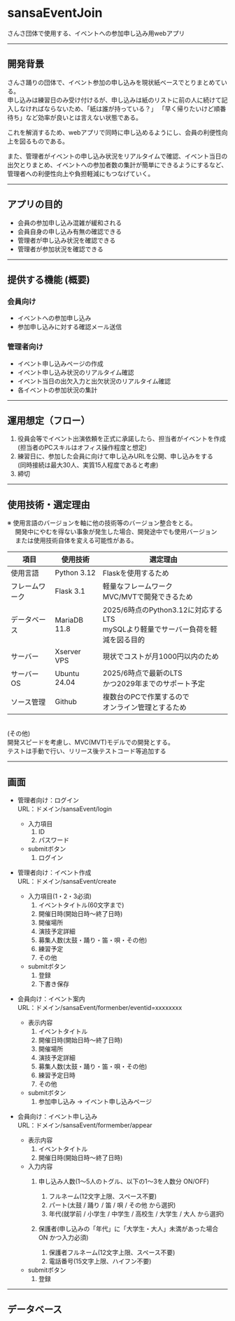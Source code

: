 # sansaEventJoin
さんさ団体で使用する、イベントへの参加申し込み用webアプリ

---

## 開発背景
さんさ踊りの団体で、イベント参加の申し込みを現状紙ベースでとりまとめている。<br/>
申し込みは練習日のみ受け付けるが、申し込みは紙のリストに前の人に続けて記入しなければならないため、「紙は誰が持っている？」 「早く帰りたいけど順番待ち」など効率が良いとは言えない状態である。

これを解消するため、webアプリで同時に申し込めるようにし、会員の利便性向上を図るものである。

また、管理者がイベントの申し込み状況をリアルタイムで確認、イベント当日の出欠とりまとめ、イベントへの参加者数の集計が簡単にできるようにするなど、管理者への利便性向上や負担軽減にもつなげていく。

---

## アプリの目的
- 会員の参加申し込み混雑が緩和される
- 会員自身の申し込み有無の確認できる
- 管理者が申し込み状況を確認できる
- 管理者が参加状況を確認できる

---

## 提供する機能 (概要)
### 会員向け
- イベントへの参加申し込み
- 参加申し込みに対する確認メール送信

### 管理者向け
- イベント申し込みページの作成
- イベント申し込み状況のリアルタイム確認
- イベント当日の出欠入力と出欠状況のリアルタイム確認
- 各イベントの参加状況の集計

---

## 運用想定（フロー）
1. 役員会等でイベント出演依頼を正式に承諾したら、担当者がイベントを作成<br>
   (担当者のPCスキルはオフィス操作程度と想定)
2. 練習日に、参加した会員に向けて申し込みURLを公開、申し込みをする<br>
   (同時接続は最大30人、実質15人程度であると考慮)
3. 締切

---

## 使用技術・選定理由
※ 使用言語のバージョンを軸に他の技術等のバージョン整合をとる。<br>
　 開発中にやむを得ない事象が発生した場合、開発途中でも使用バージョン<br>
　 または使用技術自体を変える可能性がある。

|項目|使用技術|選定理由|
|---|---|---|
|使用言語|Python 3.12|Flaskを使用するため|
|フレームワーク|Flask 3.1|軽量なフレームワーク<br>MVC/MVTで開発できるため|
|データベース|MariaDB 11.8|2025/6時点のPython3.12に対応するLTS<br>mySQLより軽量でサーバー負荷を軽減を図る目的|
|サーバー|Xserver VPS|現状でコストが月1000円以内のため|
|サーバーOS|Ubuntu 24.04|2025/6時点で最新のLTS<br>かつ2029年までのサポート予定|
|ソース管理|Github|複数台のPCで作業するので<br>オンライン管理とするため|
<!--
|単体テスト|pyunit|Python標準のテストツールで<br>現状問題ないと判断|
|結合テスト|Playwright|ページ表示を監視していて反応が早く<br>テストスピード向上につながると考えたため|
|CI/CD|Github Actions|ソース管理をgitにしており相性が良いため|
-->
<br>
(その他)<br>
開発スピードを考慮し、MVC(MVT)モデルでの開発とする。<br>
テストは手動で行い、リリース後テストコード等追加する

---

## 画面
- 管理者向け：ログイン<br>
URL：ドメイン/sansaEvent/login
  - 入力項目
    1. ID
    2. パスワード
  - submitボタン
    1. ログイン


- 管理者向け：イベント作成<br>
URL：ドメイン/sansaEvent/create
  - 入力項目(1・2・3必須)
    1. イベントタイトル(60文字まで)
    2. 開催日時(開始日時〜終了日時)
    3. 開催場所
    4. 演技予定詳細
    5. 募集人数(太鼓・踊り・笛・唄・その他)
    6. 練習予定
    7. その他
  - submitボタン
    1. 登録
    2. 下書き保存


- 会員向け：イベント案内<br>
URL：ドメイン/sansaEvent/formenber/eventid=xxxxxxxx
  - 表示内容
    1. イベントタイトル
    2. 開催日時(開始日時〜終了日時)
    3. 開催場所
    4. 演技予定詳細
    5. 募集人数(太鼓・踊り・笛・唄・その他)
    6. 練習予定日時
    7. その他
  - submitボタン
    1. 参加申し込み -> イベント申し込みページ


- 会員向け：イベント申し込み<br>
URL：ドメイン/sansaEvent/formember/appear
  - 表示内容
    1. イベントタイトル
    2. 開催日時(開始日時〜終了日時)
  - 入力内容
    1. 申し込み人数(1〜5人のトグル、以下の1〜3を人数分 ON/OFF)
        1. フルネーム(12文字上限、スペース不要)
        2. パート(太鼓 / 踊り / 笛 / 唄 / その他 から選択)
        3. 年代(就学前 / 小学生 / 中学生 / 高校生 / 大学生 / 大人 から選択)

    2. 保護者(申し込みの「年代」に「大学生・大人」未満があった場合 ON かつ入力必須)
        1. 保護者フルネーム(12文字上限、スペース不要)
        2. 電話番号(15文字上限、ハイフン不要)
  - submitボタン
    1. 登録

---

## データベース

